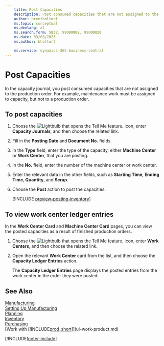 ```yaml
---
    title: Post Capacities
    description: Post consumed capacities that are not assigned to the production order in the capacity journal and view posted capacities on the capacity ledger entries page. 
    author: brentholtorf
    ms.topic: conceptual
    ms.devlang: al
    ms.search.form: 5832, 99000802, 99000820
    ms.date: 03/08/2023
    ms.author: bholtorf

    ms.service: dynamics-365-business-central
---
```

# Post Capacities

In the capacity journal, you post consumed capacities that are not assigned to the production order. For example, maintenance work must be assigned to capacity, but not to a production order.  

## To post capacities  

1. Choose the ![Lightbulb that opens the Tell Me feature.](media/ui-search/search_small.png "Tell me what you want to do") icon, enter **Capacity Journals**, and then choose the related link.  
2. Fill in the **Posting Date** and **Document No.** fields.  
3. In the **Type** field, enter the type of the capacity, either **Machine Center** or **Work Center**, that you are posting.  
4. In the **No.** field, enter the number of the machine center or work center.  
5. Enter the relevant data in the other fields, such as **Starting Time**, **Ending Time**, **Quantity**, and **Scrap**.  
6. Choose the **Post** action to post the capacities.  

    [!INCLUDE [preview-posting-inventory](includes/preview-posting-inventory.md)]

## To view work center ledger entries  

In the **Work Center Card** and **Machine Center Card** pages, you can view the posted capacities as a result of finished production orders.    
1. Choose the ![Lightbulb that opens the Tell Me feature.](media/ui-search/search_small.png "Tell me what you want to do") icon, enter **Work Centers**, and then choose the related link.  
2. Open the relevant **Work Center** card from the list, and then choose the **Capacity Ledger Entries** action.  

    The **Capacity Ledger Entries** page displays the posted entries from the work center in the order they were posted.   

## See Also  

[Manufacturing](production-manage-manufacturing.md)  
[Setting Up Manufacturing](production-configure-production-processes.md)  
[Planning](production-planning.md)  
[Inventory](inventory-manage-inventory.md)  
[Purchasing](purchasing-manage-purchasing.md)  
[Work with [!INCLUDE[prod_short](includes/prod_short.md)]](ui-work-product.md)


[!INCLUDE[footer-include](includes/footer-banner.md)]